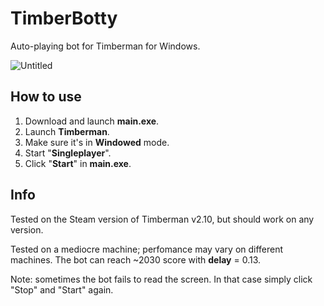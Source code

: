 # TimberBotty
Auto-playing bot for Timberman for Windows.

![Untitled](https://user-images.githubusercontent.com/67507125/211616036-ad339903-17e9-41bc-9ae6-c4dcb1427daa.png)

## How to use
1. Download and launch **main.exe**.
2. Launch **Timberman**.
3. Make sure it's in **Windowed** mode.
4. Start "**Singleplayer**".
5. Click "**Start**" in **main.exe**.
## Info
Tested on the Steam version of Timberman v2.10, but should work on any version. 

Tested on a mediocre machine; perfomance may vary on different machines. The bot can reach ~2030 score with **delay** = 0.13.

Note: sometimes the bot fails to read the screen. In that case simply click "Stop" and "Start" again.

